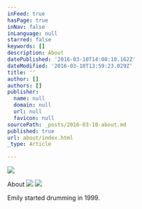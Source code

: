 ```yaml
---
inFeed: true
hasPage: true
inNav: false
inLanguage: null
starred: false
keywords: []
description: About
datePublished: '2016-03-10T14:00:10.162Z'
dateModified: '2016-03-10T13:59:23.029Z'
title: ''
author: []
authors: []
publisher:
  name: null
  domain: null
  url: null
  favicon: null
sourcePath: _posts/2016-03-10-about.md
published: true
url: about/index.html
_type: Article

---
```

![](https://the-grid-user-content.s3-us-west-2.amazonaws.com/a0d37793-c29d-482c-b36b-876748c47936.jpg)

About
![](https://the-grid-user-content.s3-us-west-2.amazonaws.com/9440805d-859c-46d3-84a5-4e02e2c29382.jpg)
![](https://the-grid-user-content.s3-us-west-2.amazonaws.com/b2f3ee6c-eb7f-49b3-a567-9caef37515a6.jpg)

Emily started drumming in 1999\.